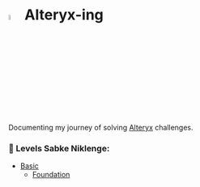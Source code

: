 # <img src="https://community.alteryx.com/t5/image/serverpage/image-id/259688iF6C1C4BD0BC11851?v=v2" width="5%" height="5%"> Alteryx-ing
Documenting my journey of solving [Alteryx](https://community.alteryx.com/t5/Challenges-Quests/ct-p/challenges-quests) challenges.

### 🎯 Levels Sabke Niklenge:
- [Basic](https://github.com/5ifar/Alteryx-ing/tree/main/Basic%20Difficulty)
  - [Foundation](https://github.com/5ifar/Alteryx-ing/tree/main/Basic%20Difficulty/Foundation%20Level)

